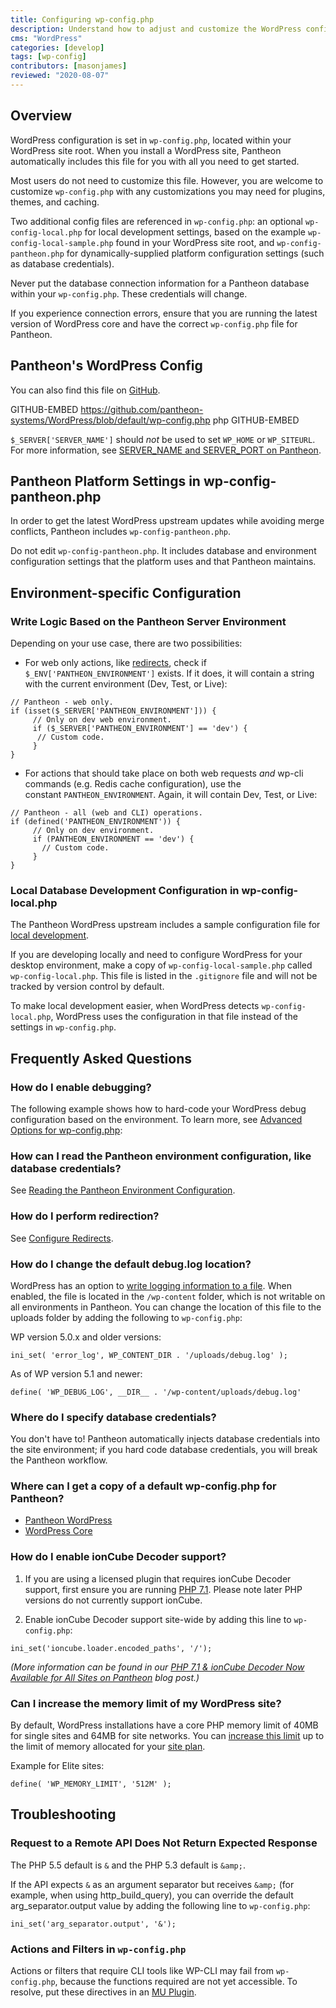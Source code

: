 ```yaml
---
title: Configuring wp-config.php
description: Understand how to adjust and customize the WordPress configuration file for your Pantheon WordPress site.
cms: "WordPress"
categories: [develop]
tags: [wp-config]
contributors: [masonjames]
reviewed: "2020-08-07"
---
```


## Overview

WordPress configuration is set in `wp-config.php`, located within your WordPress site root. When you install a WordPress site, Pantheon automatically includes this file for you with all you need to get started. 

Most users do not need to customize this file. However, you are welcome to customize `wp-config.php` with any customizations you may need for plugins, themes, and caching.

Two additional config files are referenced in `wp-config.php`: an optional `wp-config-local.php` for local development settings, based on the example `wp-config-local-sample.php` found in your WordPress site root, and `wp-config-pantheon.php` for dynamically-supplied platform configuration settings (such as database credentials). 

<Alert title="Warning" type="danger">

Never put the database connection information for a Pantheon database within your `wp-config.php`. These credentials will change.

If you experience connection errors, ensure that you are running the latest version of WordPress core and have the correct `wp-config.php` file for Pantheon.

</Alert>

## Pantheon's WordPress Config

<Accordion title="View Pantheon's WordPress Configuration" id="pantheon-wp-config-php" icon="wrench">

You can also find this file on [GitHub](https://github.com/pantheon-systems/WordPress/blob/default/wp-config.php).

GITHUB-EMBED https://github.com/pantheon-systems/WordPress/blob/default/wp-config.php php GITHUB-EMBED

</Accordion>

<Alert title="Note" type="info">

`$_SERVER['SERVER_NAME']` should *not* be used to set `WP_HOME` or `WP_SITEURL`. For more information, see [SERVER_NAME and SERVER_PORT on Pantheon](/server_name-and-server_port).

</Alert>

## Pantheon Platform Settings in wp-config-pantheon.php

In order to get the latest WordPress upstream updates while avoiding merge conflicts, Pantheon includes `wp-config-pantheon.php`.

Do not edit `wp-config-pantheon.php`. It includes database and environment configuration settings that the platform uses and that Pantheon maintains.

## Environment-specific Configuration

### Write Logic Based on the Pantheon Server Environment

Depending on your use case, there are two possibilities:

- For web only actions, like [redirects](/domains#primary-domain), check if `$_ENV['PANTHEON_ENVIRONMENT']` exists. If it does, it will contain a string with the current environment (Dev, Test, or Live):

 ```php:title=wp-config.php
 // Pantheon - web only.
 if (isset($_SERVER['PANTHEON_ENVIRONMENT'])) {
      // Only on dev web environment.
      if ($_SERVER['PANTHEON_ENVIRONMENT'] == 'dev') {
       // Custom code.
      }
 }
 ```

- For actions that should take place on both web requests _and_ wp-cli commands (e.g. Redis cache configuration), use the constant `PANTHEON_ENVIRONMENT`. Again, it will contain Dev, Test, or Live:

 ```php:title=wp-config.php
 // Pantheon - all (web and CLI) operations.
 if (defined('PANTHEON_ENVIRONMENT')) {
      // Only on dev environment.
      if (PANTHEON_ENVIRONMENT == 'dev') {
        // Custom code.
      }
 }
 ```

### Local Database Development Configuration in wp-config-local.php

The Pantheon WordPress upstream includes a sample configuration file for [local development](/local-development).

If you are developing locally and need to configure WordPress for your desktop environment, make a copy of `wp-config-local-sample.php` called `wp-config-local.php`. This file is listed in the `.gitignore` file and will not be tracked by version control by default.

To make local development easier, when WordPress detects `wp-config-local.php`, WordPress uses the configuration in that file instead of the settings in `wp-config.php`.

## Frequently Asked Questions

### How do I enable debugging?

The following example shows how to hard-code your WordPress debug configuration based on the environment. To learn more, see [Advanced Options for wp-config.php](https://wordpress.org/support/article/editing-wp-config-php/#advanced-options):

<Partial file="wp-debugging.md" />

### How can I read the Pantheon environment configuration, like database credentials?

See [Reading the Pantheon Environment Configuration](/read-environment-config).

### How do I perform redirection?

See [Configure Redirects](/redirects).

### How do I change the default debug.log location?

WordPress has an option to [write logging information to a file](/logs/#how-do-i-enable-error-logging-for-wordpress). When enabled, the file is located in the `/wp-content` folder, which is not writable on all environments in Pantheon. You can change the location of this file to the uploads folder by adding the following to `wp-config.php`:

WP version 5.0.x and older versions:

```php:title=wp-config.php
ini_set( 'error_log', WP_CONTENT_DIR . '/uploads/debug.log' );
```

As of WP version 5.1 and newer:

```php:title=wp-config.php
define( 'WP_DEBUG_LOG', __DIR__ . '/wp-content/uploads/debug.log'
```

### Where do I specify database credentials?

You don't have to! Pantheon automatically injects database credentials into the site environment; if you hard code database credentials, you will break the Pantheon workflow.

### Where can I get a copy of a default wp-config.php for Pantheon?

- [Pantheon WordPress](https://github.com/pantheon-systems/WordPress/blob/default/wp-config.php)
- [WordPress Core](https://github.com/WordPress/WordPress/blob/master/wp-config-sample.php)

### How do I enable ionCube Decoder support?

1. If you are using a licensed plugin that requires ionCube Decoder support, first ensure you are running [PHP 7.1](/php-versions). Please note later PHP versions do not currently support ionCube.

1. Enable ionCube Decoder support site-wide by adding this line to `wp-config.php`:

```php:title=wp-config.php
ini_set('ioncube.loader.encoded_paths', '/');
```

*(More information can be found in our [PHP 7.1 & ionCube Decoder Now Available for All Sites on Pantheon](https://pantheon.io/blog/php-71-ioncube-decoder-now-available-all-sites-pantheon) blog post.)*

### Can I increase the memory limit of my WordPress site?

By default, WordPress installations have a core PHP memory limit of 40MB for single sites and 64MB for site networks.
You can [increase this limit](https://wordpress.org/support/article/editing-wp-config-php/#increasing-memory-allocated-to-php) up to the limit of memory allocated for your [site plan](/site-plans-faq#plan-resources).

Example for Elite sites:
```php:title=wp-config.php
define( 'WP_MEMORY_LIMIT', '512M' );
```

## Troubleshooting

### Request to a Remote API Does Not Return Expected Response

The PHP 5.5 default is `&` and the PHP 5.3 default is `&amp;`.

If the API expects `&` as an argument separator but receives `&amp;` (for example, when using http_build_query), you can override the default arg_separator.output value by adding the following line to `wp-config.php`:

```php:title=wp-config.php
ini_set('arg_separator.output', '&');
```

### Actions and Filters in `wp-config.php`

Actions or filters that require CLI tools like WP-CLI may fail from `wp-config.php`, because the functions required are not yet accessible. To resolve, put these directives in an [MU Plugin](/mu-plugin).
